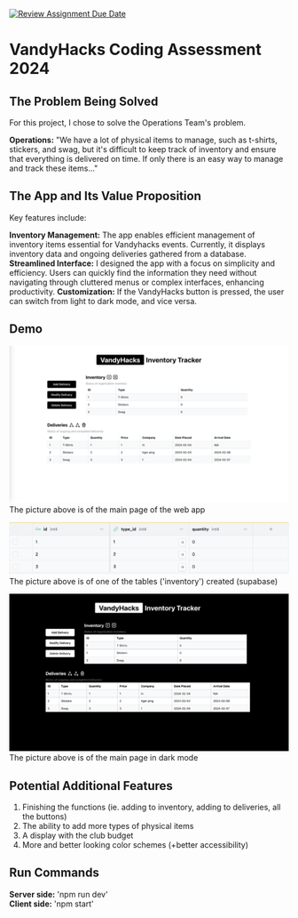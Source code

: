[![Review Assignment Due Date](https://classroom.github.com/assets/deadline-readme-button-24ddc0f5d75046c5622901739e7c5dd533143b0c8e959d652212380cedb1ea36.svg)](https://classroom.github.com/a/w405bC70)
# VandyHacks Coding Assessment 2024 

## The Problem Being Solved
For this project, I chose to solve the Operations Team's problem.

**Operations:** "We have a lot of physical items to manage, such as t-shirts, stickers, and swag, but it's difficult to keep track of inventory and ensure that everything is delivered on time. If only there is an easy way to manage and track these items..."

## The App and Its Value Proposition
Key features include: <br />

**Inventory Management:** The app enables efficient management of inventory items essential for Vandyhacks events. Currently, it displays inventory data and ongoing deliveries gathered from a database. <br />
**Streamlined Interface:** I designed the app with a focus on simplicity and efficiency. Users can quickly find the information they need without navigating through cluttered menus or complex interfaces, enhancing productivity.
**Customization:** If the VandyHacks button is pressed, the user can switch from light to dark mode, and vice versa. 

## Demo 
![img](images/main.png)
The picture above is of the main page of the web app

![img](images/supabaseTable.png)
The picture above is of one of the tables ('inventory') created (supabase)

![img](images/mainDarkMode.png)
The picture above is of the main page in dark mode

## Potential Additional Features
1. Finishing the functions (ie. adding to inventory, adding to deliveries, all the buttons)
2. The ability to add more types of physical items
3. A display with the club budget
4. More and better looking color schemes (+better accessibility)

## Run Commands
**Server side:** 'npm run dev' <br />
**Client side:** 'npm start'